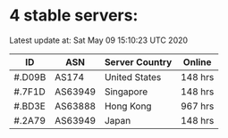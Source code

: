 # 4 stable servers:

Latest update at: Sat May 09 15:10:23 UTC 2020

| ID | ASN | Server Country | Online |
| -- | --- | -------------- | ------ |
| #.D09B | AS174 | United States | 148 hrs |
| #.7F1D | AS63949 | Singapore | 148 hrs |
| #.BD3E | AS63888 | Hong Kong | 967 hrs |
| #.2A79 | AS63949 | Japan | 148 hrs |

